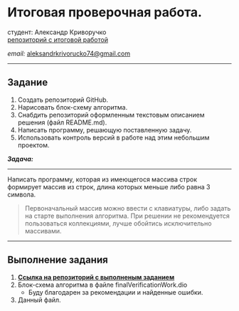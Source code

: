 # Итоговая проверочная работа.
студент: Александр Криворучко      
[репозиторий с итоговой работой]( https://github.com/AleksandrKrivoruchko/homework.git)

*email:* <aleksandrkrivorucko74@gmail.com>

---

## Задание

1. Создать репозиторий GitHub.
2. Нарисовать блок-схему алгоритма.
3. Снабдить репозиторий оформленным текстовым описанием решения (файл README.md).
4. Написать программу, решающую поставленную задачу.
5. Использовать контроль версий в работе над этим небольшим проектом.

***Задача:***

---
Написать программу, которая из имеющегося массива строк формирует массив из строк, длина которых меньше либо равна 3 символа.
> Первоначальный массив можно ввести с клавиатуры, либо задать на старте выполнения алгоритма. При решении не рекомендуется пользоваться коллекциями, лучше обойтись исключительно массивами.

---

## Выполнение задания

1. **[Ссылка на репозиторий с выполненым заданием](https://github.com/AleksandrKrivoruchko/homework.git)**
2. Блок-схема алгоритма в файле finalVerificationWork.dio
    + Буду благодарен за рекомендации и найденные ошибки.
3. Данный файл.
 

